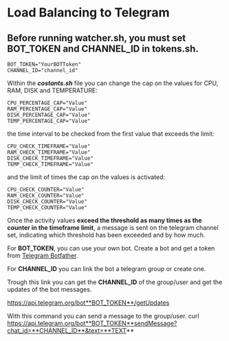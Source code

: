 # Load Balancing to Telegram

## Before running __watcher.sh__, you must set BOT_TOKEN and CHANNEL_ID in __tokens.sh__.

```
BOT_TOKEN="YourBOTToken"
CHANNEL_ID="channel_id"
```

Within the ***costants.sh*** file you can change the cap on the values for CPU, RAM, DISK and TEMPERATURE:

```
CPU_PERCENTAGE_CAP="Value"
RAM_PERCENTAGE_CAP="Value"
DISK_PERCENTAGE_CAP="Value"
TEMP_PERCENTAGE_CAP="Value"
```

the time interval to be checked from the first value that exceeds the limit:

```
CPU_CHECK_TIMEFRAME="Value"
RAM_CHECK_TIMEFRAME="Value"
DISK_CHECK_TIMEFRAME="Value"
TEMP_CHECK_TIMEFRAME="Value"
```

and the limit of times the cap on the values is activated:

```
CPU_CHECK_COUNTER="Value"
RAM_CHECK_COUNTER="Value"
DISK_CHECK_COUNTER="Value"
TEMP_CHECK_COUNTER="Value"
```

Once the activity values **exceed the threshold as many times as the counter in the timeframe limit**, a message is sent on the telegram channel set, indicating which threshold has been exceeded and by how much.

For **BOT_TOKEN**, you can use your own bot.
Create a bot and get a token from [Telegram Botfather](https://telegram.me/botfather).

For **CHANNEL_ID** you can link the bot a telegram group or create one.

Trough this link you can get the **CHANNEL_ID** of the group/user and get the updates of the bot messages.

https://api.telegram.org/bot**BOT_TOKEN**/getUpdates

With this command you can send a message to the group/user.
curl https://api.telegram.org/bot**BOT_TOKEN**sendMessage?chat_id=**CHANNEL_ID**&text=**TEXT**
